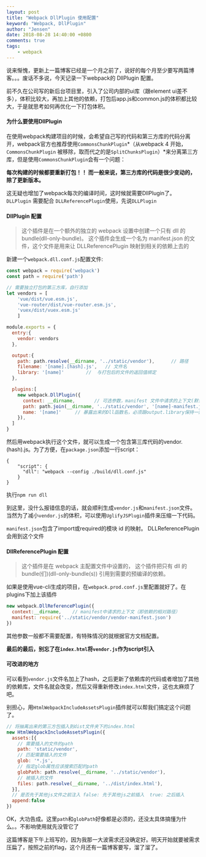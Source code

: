 ```yaml
---
layout: post
title: "Webpack DllPlugin 使用配置"
keyword: "Webpack, DllPlugin"
author: "Jensen"
date: 2018-08-28 14:40:00 +0800
comments: true
tags: 
    - webpack
---
```


说来惭愧，更新上一篇博客已经是一个月之前了，说好的每个月至少要写两篇博客。。。废话不多说，今天记录一下webpack的 DllPlugin 配置。

前不久在公司写的新后台项目里，引入了公司内部的ui库（跟element ui差不多），体积比较大，再加上其他的依赖，打包后app.js和common.js的体积都比较大，于是就思考如何再优化一下打包体积。

#### 为什么要使用DllPlugin

在使用webpack构建项目的时候，会希望自己写的代码和第三方库的代码分离开，webpack官方也推荐使用`CommonsChunkPlugin`*（从webpack 4 开始，`CommonsChunkPlugin` 被移除，取而代之的是`SplitChunksPlugin`）*来分离第三方库，但是使用`CommonsChunkPlugin`会有一个问题： 

**每次构建的时候都要重新打包！！ 而一般来说，第三方库的代码是很少变动的，除了更新版本。** 

这无疑也增加了webpack每次的编译时间，这时候就需要DllPlugin了。`DLLPlugin` 需要配合 `DLLReferencePlugin`使用，先说`DLLPlugin`

#### DllPlugin 配置

> 这个插件是在一个额外的独立的 webpack 设置中创建一个只有 dll 的 bundle(dll-only-bundle)。 这个插件会生成一个名为 manifest.json 的文件，这个文件是用来让 DLLReferencePlugin 映射到相关的依赖上去的

新建一个`webpack.dll.conf.js`配置文件:

```js
const webpack = require('webpack')
const path = require('path')

// 需要独立打包的第三方库，自行添加
let vendors = [
    'vue/dist/vue.esm.js', 
    'vue-router/dist/vue-router.esm.js', 
    'vuex/dist/vuex.esm.js'
    ]

module.exports = {
  entry:{
    vendor: vendors
  },

  output:{
    path: path.resolve(__dirname, '../static/vendor'),      // 路径
    filename: '[name].[hash].js',   // 文件名
    library: '[name]'        //  与打包后的文件的返回值绑定
  },

  plugins:[
    new webpack.DllPlugin({
      context: __dirname,       // 可选参数，manifest 文件中请求的上下文(默认值为 webpack 的上下文)
      path: path.join(__dirname, '../static/vendor', '[name]-manifest.json'),   // manifest.json 文件的路径
      name: '[name]'     // 暴露出来的Dll函数名，必须跟output.library保持一致
    }),
  ]
}

```
然后用webpack执行这个文件，就可以生成一个包含第三库代码的vendor.(hash).js。为了方便，在`package.json`添加一行script：
```json5
{
    "script": {
      "dll": "webpack --config ./build/dll.conf.js"
    }
}
```
执行`npm run dll`

到这里，没什么报错信息的话，就会顺利生成`vendor.js`和`manifest.json`文件。 当然为了减小`vendor.js`的体积，可以使用`UglifyJSPlugin`插件来压缩一下代码。

`manifest.json`包含了import或required的模块 id 的映射。 DLLReferencePlugin 会用到这个文件

#### DllReferencePlugin 配置

> 这个插件是在 webpack 主配置文件中设置的， 这个插件把只有 dll 的 bundle(们)(dll-only-bundle(s)) 引用到需要的预编译的依赖。

如果是使用vue-cli生成的项目，在`webpack.prod.conf.js`里配置就好了。在plugins下加上该插件

```js
new webpack.DllReferencePlugin({
  context:__dirname,    // manifest中请求的上下文（即依赖的相对路径）
  manifest: require('../static/vendor/vendor-manifest.json')
})
```

其他参数一般都不需要配置，有特殊情况的就根据官方文档配置。

**最后的最后，别忘了在`index.html`将`vendor.js`作为script引入**

#### 可改进的地方

可以看到`vendor.js`文件名加上了hash，之后更新了依赖库的代码或者增加了其他的依赖库，文件名就会改变，然后又得重新修改`index.html`文件，这也太麻烦了吧。

别担心，用`HtmlWebpackIncludeAssetsPlugin`插件就可以帮我们搞定这个问题了。

```js
// 将抽离出来的第三方包插入到dist文件夹下的index.html
new HtmlWebpackIncludeAssetsPlugin({
  assets:[{
    // 需要插入的文件的path
    path: 'static/vendor',
    // 匹配需要插入的文件
    glob: '*.js',
    // 指定glob属性应该搜索匹配的path
    globPath: path.resolve(__dirname, '../static/vendor'),
    // 被插入的文件
    files: path.resolve(__dirname, '../dist/index.html'),
  }],
  // 是否先于其他js文件之前注入 false: 先于其他js之前插入  true: 之后插入
  append:false
})
```
OK，大功告成。这里`path`和`globPath`好像都是必须的，还没太具体搞懂为什么。。不影响使用就先没管它了

这篇博客是下午上班写的，因为我那一大波需求还没确定好。明天开始就要被需求压扁了，按照之前的flag，这个月还有一篇博客要写，溜了溜了。
